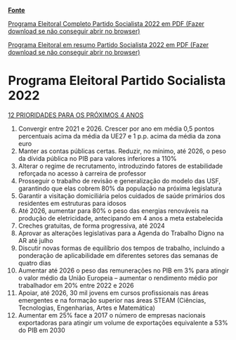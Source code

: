 [**Fonte**](https://ps.pt/programa-eleitoral-do-ps-as-legislativas-de-2022/)

[Programa Eleitoral Completo Partido Socialista 2022 em PDF (Fazer download se não conseguir abrir no browser)](https://github.com/theapollodev/govpt/blob/main/programas-eleitorais-legislativas2022/ps/Programa-Eleitoral-PS2022_v5_6Jan_pagsoltas.pdf)

[Programa Eleitoral em resumo Partido Socialista 2022 em PDF (Fazer download se não conseguir abrir no browser)](https://github.com/theapollodev/govpt/blob/main/programas-eleitorais-legislativas2022/ps/12-prioridades-para-os-proximos-4-anos_7jan.pdf)

# Programa Eleitoral Partido Socialista 2022

[12 PRIORIDADES PARA OS PRÓXIMOS 4 ANOS](https://github.com/theapollodev/govpt/blob/main/12-prioridades-para-os-proximos-4-anos_7jan(1).pdf)

1. Convergir entre 2021 e 2026. Crescer por ano em média 0,5 pontos percentuais acima da média da UE27 e 1 p.p. acima da média da zona euro
2. Manter as contas públicas certas. Reduzir, no mínimo, até 2026, o peso da dívida pública no PIB para valores inferiores a 110%
3. Alterar o regime de recrutamento, introduzindo fatores de estabilidade reforçada no acesso à carreira de professor
4. Prosseguir o trabalho de revisão e generalização do modelo das USF, garantindo que elas cobrem 80% da população na próxima legislatura
5. Garantir a visitação domiciliária pelos cuidados de saúde primários dos residentes em estruturas para idosos
6. Até 2026, aumentar para 80% o peso das energias renováveis na produção de eletricidade, antecipando em 4 anos a meta estabelecida
7. Creches gratuitas, de forma progressiva, até 2024
8. Aprovar as alterações legislativas para a Agenda do Trabalho Digno na AR até julho
9. Discutir novas formas de equilíbrio dos tempos de trabalho, incluindo a ponderação de aplicabilidade em diferentes setores das semanas de quatro dias
10. Aumentar até 2026 o peso das remunerações no PIB em 3% para atingir o valor médio da União Europeia – aumentar o rendimento médio por trabalhador em 20% entre 2022 e 2026
11. Apoiar, até 2026, 30 mil jovens em cursos profissionais nas áreas emergentes e na formação superior nas áreas STEAM (Ciências, Tecnologias, Engenharias, Artes e Matemática)
12. Aumentar em 25% face a 2017 o número de empresas nacionais exportadoras para atingir um volume de exportações equivalente a 53% do PIB em 2030

